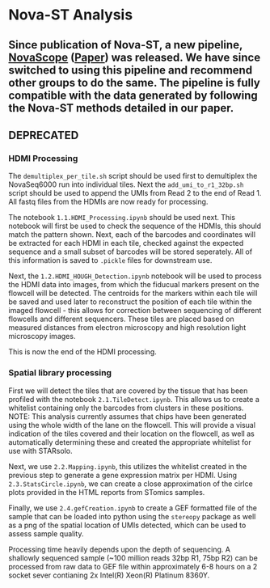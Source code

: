 # Nova-ST Analysis

## **Since publication of Nova-ST, a new pipeline, [NovaScope](https://github.com/seqscope/NovaScope) ([Paper](https://www.nature.com/articles/s41596-024-01065-0)) was released. We have since switched to using this pipeline and recommend other groups to do the same. The pipeline is fully compatible with the data generated by following the Nova-ST methods detailed in our paper.**


## DEPRECATED

### HDMI Processing

The `demultiplex_per_tile.sh` script should be used first to demultiplex the NovaSeq6000 run into individual tiles. Next the `add_umi_to_r1_32bp.sh` script should be used to append the UMIs from Read 2 to the end of Read 1. All fastq files from the HDMIs are now ready for processing.

The notebook `1.1.HDMI_Processing.ipynb` should be used next. This notebook will first be used to check the sequence of the HDMIs, this should match the pattern shown. Next, each of the barcodes and coordinates will be extracted for each HDMI in each tile, checked against the expected sequence and a small subset of barcodes will be stored seperately. All of this information is saved to `.pickle` files for downstream use.

Next, the `1.2.HDMI_HOUGH_Detection.ipynb` notebook will be used to process the HDMI data into images, from which the fiducual markers present on the flowcell will be detected. The centroids for the markers within each tile will be saved and used later to reconstruct the position of each tile within the imaged flowcell - this allows for correction between sequencing of different flowcells and different sequencers. These tiles are placed based on measured distances from electron microscopy and high resolution light microscopy images.

This is now the end of the HDMI processing.

### Spatial library processing

First we will detect the tiles that are covered by the tissue that has been profiled with the notebook `2.1.TileDetect.ipynb`. This allows us to create a whitelist containing only the barcodes from clusters in these positions. NOTE: This analysis currently assumes that chips have been generated using the whole width of the lane on the flowcell. This will provide a visual indication of the tiles covered and their location on the flowcell, as well as automatically determining these and created the appropriate whitelist for use with STARsolo.

Next, we use `2.2.Mapping.ipynb`, this utilizes the whitelist created in the previous step to generate a gene expression matrix per HDMI. Using `2.3.StatsCircle.ipynb`, we can create a close approximation of the cirlce plots provided in the HTML reports from STomics samples.

Finally, we use `2.4.gefCreation.ipynb` to create a GEF formatted file of the sample that can be loaded into python using the `stereopy` package as well as a png of the spatial location of UMIs detected, which can be used to assess sample quality.

Processing time heavily depends upon the depth of sequencing. A shallowly sequenced sample (~100 million reads 32bp R1, 75bp R2) can be processed from raw data to GEF file within approximately 6-8 hours on a 2 socket sever contianing 2x Intel(R) Xeon(R) Platinum 8360Y.
